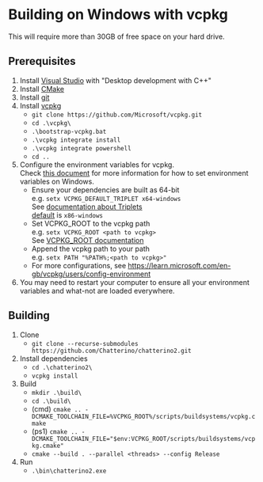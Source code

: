 # Building on Windows with vcpkg

This will require more than 30GB of free space on your hard drive.

## Prerequisites

1. Install [Visual Studio](https://visualstudio.microsoft.com/) with "Desktop development with C++"
1. Install [CMake](https://cmake.org/)
1. Install [git](https://git-scm.com/)
1. Install [vcpkg](https://vcpkg.io/)
   - `git clone https://github.com/Microsoft/vcpkg.git`
   - `cd .\vcpkg\`
   - `.\bootstrap-vcpkg.bat`
   - `.\vcpkg integrate install`
   - `.\vcpkg integrate powershell`
   - `cd ..`
1. Configure the environment variables for vcpkg.  
    Check [this document](https://gist.github.com/mitchmindtree/92c8e37fa80c8dddee5b94fc88d1288b#setting-an-environment-variable-on-windows) for more information for how to set environment variables on Windows.
   - Ensure your dependencies are built as 64-bit  
     e.g. `setx VCPKG_DEFAULT_TRIPLET x64-windows`  
     See [documentation about Triplets](https://learn.microsoft.com/en-gb/vcpkg/users/triplets)  
     [default](https://github.com/microsoft/vcpkg/blob/master/docs/users/triplets.md#additional-remarks) is `x86-windows`
   - Set VCPKG_ROOT to the vcpkg path  
     e.g. `setx VCPKG_ROOT <path to vcpkg>`  
     See [VCPKG_ROOT documentation](https://learn.microsoft.com/en-gb/vcpkg/users/config-environment#vcpkg_root)
   - Append the vcpkg path to your path  
     e.g. `setx PATH "%PATH%;<path to vcpkg>"`
   - For more configurations, see https://learn.microsoft.com/en-gb/vcpkg/users/config-environment
1. You may need to restart your computer to ensure all your environment variables and what-not are loaded everywhere.

## Building

1. Clone
   - `git clone --recurse-submodules https://github.com/Chatterino/chatterino2.git`
1. Install dependencies
   - `cd .\chatterino2\`
   - `vcpkg install`
1. Build
   - `mkdir .\build\`
   - `cd .\build\`
   - (cmd) `cmake .. -DCMAKE_TOOLCHAIN_FILE=%VCPKG_ROOT%/scripts/buildsystems/vcpkg.cmake`
   - (ps1) `cmake .. -DCMAKE_TOOLCHAIN_FILE="$env:VCPKG_ROOT/scripts/buildsystems/vcpkg.cmake"`
   - `cmake --build . --parallel <threads> --config Release`
1. Run
   - `.\bin\chatterino2.exe`
